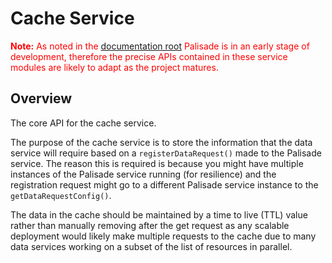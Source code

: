 # Cache Service

<span style="color:red">**Note:** As noted in the [documentation root](../../README.md) Palisade is in an early stage of development, therefore the precise APIs contained in these service modules are likely to adapt as the project matures.</span>

## Overview

The core API for the cache service.

The purpose of the cache service is to store the information that the data
service will require based on a `registerDataRequest()` made to the Palisade
service. The reason this is required is because you might have multiple
instances of the Palisade service running (for resilience) and the registration request might
go to a different Palisade service instance to the `getDataRequestConfig()`.

The data in the cache should be maintained by a time to live (TTL) value rather than
manually removing after the get request as any scalable deployment would likely make
multiple requests to the cache due to many data services working on a subset
of the list of resources in parallel.